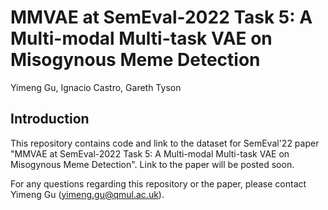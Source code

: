 # MMVAE at SemEval-2022 Task 5: A Multi-modal Multi-task VAE on Misogynous Meme Detection
Yimeng Gu, Ignacio Castro, Gareth Tyson

## Introduction
This repository contains code and link to the dataset for SemEval'22 paper "MMVAE at SemEval-2022 Task 5: A Multi-modal Multi-task VAE on Misogynous Meme Detection". Link to the paper will be posted soon.

For any questions regarding this repository or the paper, please contact Yimeng Gu (yimeng.gu@qmul.ac.uk).
